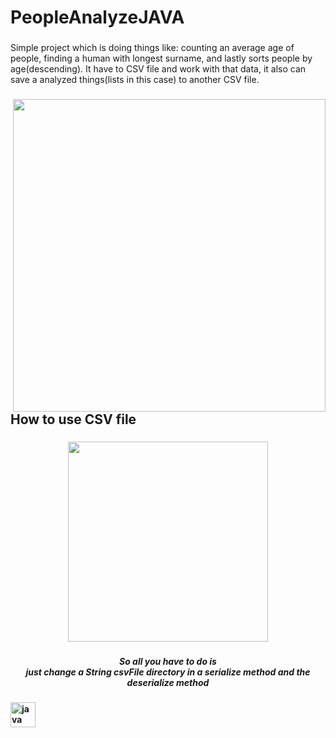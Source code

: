 <h1 align="left">PeopleAnalyzeJAVA</h1>

###

<p align="left">Simple project which is doing things like: counting an average age of people, finding a human with longest surname, and lastly sorts people by age(descending). It have to CSV file and work with that data, it also can save a analyzed things(lists in this case) to another CSV file.</p>

###

<img align="right" height="500" src="https://private-user-images.githubusercontent.com/130293368/350693198-f1d1c4a8-4e38-4244-a128-8e2c7a0bb80b.png?jwt=eyJhbGciOiJIUzI1NiIsInR5cCI6IkpXVCJ9.eyJpc3MiOiJnaXRodWIuY29tIiwiYXVkIjoicmF3LmdpdGh1YnVzZXJjb250ZW50LmNvbSIsImtleSI6ImtleTUiLCJleHAiOjE3MjE0ODA2MTksIm5iZiI6MTcyMTQ4MDMxOSwicGF0aCI6Ii8xMzAyOTMzNjgvMzUwNjkzMTk4LWYxZDFjNGE4LTRlMzgtNDI0NC1hMTI4LThlMmM3YTBiYjgwYi5wbmc_WC1BbXotQWxnb3JpdGhtPUFXUzQtSE1BQy1TSEEyNTYmWC1BbXotQ3JlZGVudGlhbD1BS0lBVkNPRFlMU0E1M1BRSzRaQSUyRjIwMjQwNzIwJTJGdXMtZWFzdC0xJTJGczMlMkZhd3M0X3JlcXVlc3QmWC1BbXotRGF0ZT0yMDI0MDcyMFQxMjU4MzlaJlgtQW16LUV4cGlyZXM9MzAwJlgtQW16LVNpZ25hdHVyZT0zYjM0YTM3MWYyYWM4ODVkNWMwMDkwMDVkYWRhZjhkOTA4ZjA3MmM3NDg3ODcxYWYyZDkyMDQxYWE3M2RhNDUxJlgtQW16LVNpZ25lZEhlYWRlcnM9aG9zdCZhY3Rvcl9pZD0wJmtleV9pZD0wJnJlcG9faWQ9MCJ9.xP-cyp6REP4zqKyR0Xz_xZuQsvgbSODbZDaQB68Ytqs"  />

###

<h2 align="left">How to use CSV file</h2>

###

<div align="center">
  <img height="320" src="https://private-user-images.githubusercontent.com/130293368/350693504-e1f82ee3-f4ae-48d6-a8b1-58c787b40c73.png?jwt=eyJhbGciOiJIUzI1NiIsInR5cCI6IkpXVCJ9.eyJpc3MiOiJnaXRodWIuY29tIiwiYXVkIjoicmF3LmdpdGh1YnVzZXJjb250ZW50LmNvbSIsImtleSI6ImtleTUiLCJleHAiOjE3MjE0ODEwMDcsIm5iZiI6MTcyMTQ4MDcwNywicGF0aCI6Ii8xMzAyOTMzNjgvMzUwNjkzNTA0LWUxZjgyZWUzLWY0YWUtNDhkNi1hOGIxLTU4Yzc4N2I0MGM3My5wbmc_WC1BbXotQWxnb3JpdGhtPUFXUzQtSE1BQy1TSEEyNTYmWC1BbXotQ3JlZGVudGlhbD1BS0lBVkNPRFlMU0E1M1BRSzRaQSUyRjIwMjQwNzIwJTJGdXMtZWFzdC0xJTJGczMlMkZhd3M0X3JlcXVlc3QmWC1BbXotRGF0ZT0yMDI0MDcyMFQxMzA1MDdaJlgtQW16LUV4cGlyZXM9MzAwJlgtQW16LVNpZ25hdHVyZT1lMTVhZWRlOTZlMTU1OTExZjBmNmM1ZjY5MmFhNWVkMDIwMzhmNDdmMWVhZjAzODY1N2VhNTMwZWNjYjcwYTUyJlgtQW16LVNpZ25lZEhlYWRlcnM9aG9zdCZhY3Rvcl9pZD0wJmtleV9pZD0wJnJlcG9faWQ9MCJ9.XCOakqnWooITqKuPXXoZzU0ztRcY9ACqTaGlVIKzkng"  />
</div>

###

<h5 align="center">So all you have to do is <br>just change a String csvFile directory in a serialize method and the deserialize method</h5>
<h4 align="center"><YOU CAN FIND A CSV FILE EXAMPLE HERE: LOGICjava/src/main/resources </h4>

###

<div align="left">
  <img src="https://cdn.jsdelivr.net/gh/devicons/devicon/icons/java/java-original.svg" height="40" alt="java logo"  />
</div>

###
